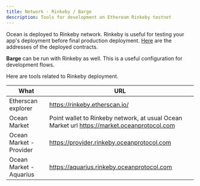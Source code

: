 ```yaml
---
title: Network - Rinkeby / Barge
description: Tools for development on Ethereum Rinkeby testnet
---
```


Ocean is deployed to Rinkeby network. Rinkeby is useful for testing your app's deployment before final production deployment. [Here](https://github.com/oceanprotocol/contracts/blob/master/docs/deployments/rinkeby.md) are the addresses of the deployed contracts.

**Barge** can be run with Rinkeby as well. This is a useful configuration for development flows.

Here are tools related to Rinkeby deployment.

| What                    | URL                                                                                         |
| ----------------------- | ------------------------------------------------------------------------------------------- |
| Etherscan explorer      | https://rinkeby.etherscan.io/                                                               |
| Ocean Market            | Point wallet to Rinkeby network, at usual Ocean Market url https://market.oceanprotocol.com |
| Ocean Market - Provider | https://provider.rinkeby.oceanprotocol.com                                                  |
| Ocean Market - Aquarius | https://aquarius.rinkeby.oceanprotocol.com                                                  |
